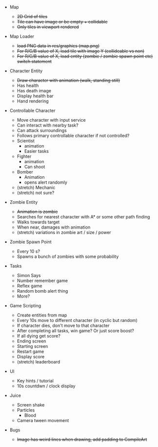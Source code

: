 
* Map
    * ~~2D Grid of tiles~~
    * ~~Tile can have image or be empty + collidable~~
    * ~~Only tiles in viewport rendered~~

* Map Loader
    * ~~load PNG data in res/graphics (map.png)~~
    * ~~For R/G/B value of X, load tile with image Y (collideable vs non)~~
    * ~~For R/G/B value of X, load entity (zombie / zombie spawn point etc) switch statement~~

* Character Entity
    * ~~Draw character with animation (walk, standing still)~~
    * Has health
    * Has death image
    * Display health bar
    * Hand rendering

* Controllable Character
    * Move character with input service
    * Can interact with nearby task?
    * Can attack surroundings
    * Follows primary controllable character if not controlled?
    * Scientist
        * animation
        * Easier tasks
    * Fighter
        * animation
        * Can shoot 
    * Bomber 
        * Animation
        * opens alert randomly  
    * (stretch) Mechanic
    * (stretch) not sure?
    
* Zombie Entity
    * ~~Animation is zombie~~
    * Searches for nearest character with A* or some other path finding
    * Walks towards target
    * When near, damages with animation
    * (stretch) variations in zombie art / size / power

* Zombie Spawn Point
    * Every 10 s?
    * Spawns a bunch of zombies with some probability

* Tasks
    * Simon Says
    * Number remember game
    * Reflex game
    * Random bomb alert thing
    * More?

* Game Scripting
    * Create entities from map
    * Every 10s move to different character (in cyclic but random)
    * If character dies, don't move to that character
    * After completing all tasks, win game? Or just score boost?
    * If all dying get score?
    * Ending screen
    * Starting screen
    * Restart game
    * Display score
    * (stretch) leaderboard

* UI
    * Key hints / tutorial
    * 10s countdwn / clock display

* Juice
    * Screen shake
    * Particles
        * Blood
    * Camera tween movement

* Bugs
    * ~~Image has weird lines when drawing, add padding to CompileArt~~

